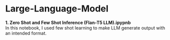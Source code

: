 # Large-Language-Model

**1. Zero Shot and Few Shot Inference (Flan-T5 LLM).ipypnb** <br>
   In this notebook, I used few shot learning to make LLM generate output with an intended format.
